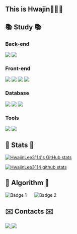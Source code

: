 ## This is Hwajin👩🏻‍💻

<h2>📚 Study 📚</h2>

<div>
  <h3>Back-end</h3>
  <img src="https://img.shields.io/badge/Java-007396?style=flat-square&logo=java&logoColor=white"/>
  <img src="https://img.shields.io/badge/Spring-6DB33F?style=flat-square&logo=spring&logoColor=white"/>
</div>
<div>
  <h3>Front-end</h3>
  <img src="https://img.shields.io/badge/HTML5-E34F26?style=flat-square&logo=html5&logoColor=white"/>
  <img src="https://img.shields.io/badge/CSS-1572B6?style=flat-square&logo=css3&logoColor=white"/>
  <img src="https://img.shields.io/badge/JavaScript-F7DF1E?style=flat-square&logo=javascript&logoColor=white"/>
  <img src="https://img.shields.io/badge/React-61DAFB?style=flat-square&logo=React&logoColor=white"/>
</div>
<div>
  <h3>Database</h3>
  <img src="https://img.shields.io/badge/oracle-F80000?style=flat-square&logo=oracle&logoColor=white"/> 
  <img src="https://img.shields.io/badge/mysql-4479A1?style=flat-square&logo=mysql&logoColor=white"/> 
  <img src="https://img.shields.io/badge/mariaDB-003545?style=flat-square&logo=mariaDB&logoColor=white"/> 
</div>
<div>
  <h3>Tools</h3>
  <img src="https://img.shields.io/badge/github-181717?style=flat-square&logo=github&logoColor=white"/>
  <img src="https://img.shields.io/badge/git-F05032?style=flat-square&logo=git&logoColor=white"/>
</div>

<!--[![Hits](https://hits.seeyoufarm.com/api/count/incr/badge.svg?url=https%3A%2F%2Fgithub.com%2FHwajinLee3114&count_bg=%23555555&title_bg=%23555555&icon=&icon_color=%23E7E7E7&title=views&edge_flat=false)](https://hits.seeyoufarm.com)-->

<h2>🌿 Stats 🌿</h2>

[![HwajinLee3114's GitHub stats](https://github-readme-stats.vercel.app/api?username=HwajinLee3114)](https://github.com/HwajinLee3114/github-readme-stats)

[![HwajinLee3114 github stats](https://github-readme-stats.vercel.app/api/top-langs/?username=HwajinLee3114&show_icons=true&hide_border=true&title_color=004386&icon_color=004386&layout=compact)](https://github.com/HwajinLee3114)

<h2>👾 Algorithm 👾</h2>

<div>
  <img src="http://mazassumnida.wtf/api/v2/generate_badge?boj=hwajin3114" alt="Badge 1" style="margin-right: 20px;">
  <img src="http://mazandi.herokuapp.com/api?handle=hwajin3114&theme=warm" alt="Badge 2">
</div>

<h2>✉️ Contacts ✉️</h2>

<div>
  <!--<a href="https://twitter.com/ihwajin3114">
    <img src="https://img.shields.io/badge/@ihwajin3114-1DA1F2?style=flat&logo=Twitter&logoColor=white"/>
  </a>-->
  <a href="mailto:jamong@kakao.com">
    <img src="https://img.shields.io/badge/jamong@kakao.com-FFCD00?style=flat&logo=KakaoTalk&logoColor=white"/>
  </a>
  <a href="mailto:hwajin3114@gmail.com">
    <img src="https://img.shields.io/badge/hwajin3114@gmail.com-EA4335?style=flat&logo=Gmail&logoColor=white"/>
  </a>
</div>
<!--   <img src="https://img.shields.io/badge/ihwajin3114-655D8A?style=flat&logo=Bloglovin&logoColor=#000000"/> -->
